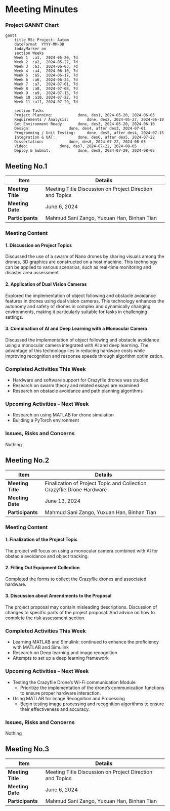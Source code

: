 # Meeting Minutes

### Project GANNT Chart

```mermaid
gantt
    title MSc Project: Autom
    dateFormat  YYYY-MM-DD
    todayMarker on
    section Weeks
    Week 1  :a1,  2024-05-20, 7d
    Week 2  :a2,  2024-05-27, 7d
    Week 3  :a3,  2024-06-03, 7d
    Week 4  :a4,  2024-06-10, 7d
    Week 5  :a5,  2024-06-17, 7d
    Week 6  :a6,  2024-06-24, 7d
    Week 7  :a7,  2024-07-01, 7d
    Week 8  :a8,  2024-07-08, 7d
    Week 9  :a9,  2024-07-15, 7d
    Week 10 :a10, 2024-07-22, 7d
    Week 11 :a11, 2024-07-29, 7d
    
    section Tasks
    Project Planning:  			done, des1, 2024-05-20, 2024-06-03
    Requirements / Analysis: 	 	done, des2, 2024-05-27, 2024-06-10
    Get Environment Ready: 		done, des3, 2024-05-20, 2024-06-10
    Design: 				done, des4, after des3, 2024-07-01
    Programming / Unit Testing:		done, des5, after des4, 2024-07-15
    Integration & UAT:			done, des6, after des5, 2024-07-22
    Dissertation:			done, des6, 2024-07-22, 2024-08-05
    Video:				done, des7, 2024-07-22, 2024-08-05
    Deploy & Submit:			done, des8, 2024-07-29, 2024-08-05
```

## Meeting No.1

| Item              | Details              				       |
| ----------------- | -------------------------------------------------------- |
| **Meeting Title** | Meeting Title Discussion on Project Direction and Topics |
| **Meeting Date**  | June 6, 2024					       |
| **Participants**  | Mahmud Sani Zango, Yuxuan Han, Binhan Tian	       |

### Meeting Content

#### 1. Discussion on Project Topics
Discussed the use of a swarm of Nano drones by sharing visuals among the drones, 3D graphics are constructed on a host machine. This technology can be applied to various scenarios, such as real-time monitoring and disaster area assessment. 

#### 2.	Application of Dual Vision Cameras

Explored the implementation of object following and obstacle avoidance features in drones using dual vision cameras. This technology enhances the autonomy and safety of drones in complex and dynamically changing environments, making it particularly suitable for tasks in challenging settings. 

#### 3.	Combination of AI and Deep Learning with a Monocular Camera

Discussed the implementation of object following and obstacle avoidance using a monocular camera integrated with AI and deep learning. The advantage of this technology lies in reducing hardware costs while improving recognition and response speeds through algorithm optimization. 

### Completed Activities This Week

- Hardware and software support for Crazyflie drones was studied
- Research on swarm theory and related essays are examined
- Research on obstacle avoidance and path planning algorithms

### Upcoming Activities – Next Week

- Research on using MATLAB for drone simulation
- Building a PyTorch environment

### Issues, Risks and Concerns

Nothing

## Meeting No.2

| Item     	    | Details              						    |
| ----------------- | --------------------------------------------------------------------- |
| **Meeting Title** | Finalization of Project Topic and Collection Crazyflie Drone Hardware |
| **Meeting Date**  | June 13, 2024							    |
| **Participants**  | Mahmud Sani Zango, Yuxuan Han, Binhan Tian			    |


### Meeting Content

#### 1. Finalization of the Project Topic 
The project will focus on using a monocular camera combined with AI for obstacle avoidance and object tracking. 

#### 2. Filling Out Equipment Collection
Completed the forms to collect the Crazyflie drones and associated hardware. 

#### 3. Discussion about Amendments to the Proposal
The project proposal may contain misleading descriptions. Discussion of changes to specific parts of the project proposal. And advice on how to complete the risk assessment section. 

### Completed Activities This Week

- Learning MATLAB and Simulink: continued to enhance the proficiency with MATLAB and Simulink
- Research on Deep learning and image recognition
- Attempts to set up a deep learning framework

### Upcoming Activities – Next Week

- Testing the Crazyflie Drone’s Wi-Fi communication Module
    - Prioritize the implementation of the drone’s communication functions to ensure proper hardware interaction. 
- Using MATLAB for Image Recognition and Processing
    - Begin testing image processing and recognition algorithms to ensure their effectiveness and accuracy. 

### Issues, Risks and Concerns

Nothing

## Meeting No.3

| Item              | Details              |
| ----------------- | -------------------- |
| **Meeting Title** | Meeting Title Discussion on Project Direction and Topics |
| **Meeting Date**  | June 6, 2024 |
| **Participants**  | Mahmud Sani Zango, Yuxuan Han, Binhan Tian  |

